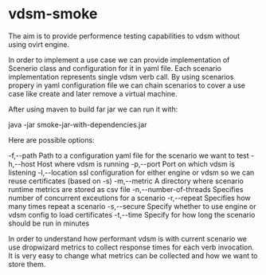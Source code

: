# vdsm-smoke

The aim is to provide performence testing capabilities to vdsm without using ovirt engine.

In order to implement a use case we can provide implementation of Scenerio class and configuration for it in yaml file.
Each scenario implementation represents single vdsm verb call. By using scenarios propery in yaml configuration file
we can chain scenarios to cover a use case like create and later remove a virtual machine.

After using maven to build far jar we can run it with:

java -jar smoke-jar-with-dependencies.jar <options>

Here are possible options:

 -f,--path <arg>                Path to a configuration yaml file for the scenario we want to test
 -h,--host <arg>                Host where vdsm is running
 -p,--port <arg>                Port on which vdsm is listening
 -l,--location <arg>            ssl configuration for either engine or vdsm so we can reuse certificates (based on -s)
 -m,--metric <arg>              A directory where scenario runtime metrics are stored as csv file
 -n,--number-of-threads <arg>   Specifies number of concurrent exceutions for a scenario
 -r,--repeat <arg>              Specifies how many times repeat a scenario
 -s,--secure <arg>              Specify whether to use engine or vdsm config to load certificates
 -t,--time <arg>                Specify for how long the scenario should be run in minutes
 
 In order to understand how performant vdsm is with current scenario we use dropwizard metrics to collect response times
 for each verb invocation. It is very easy to change what metrics can be collected and how we want to store them.
